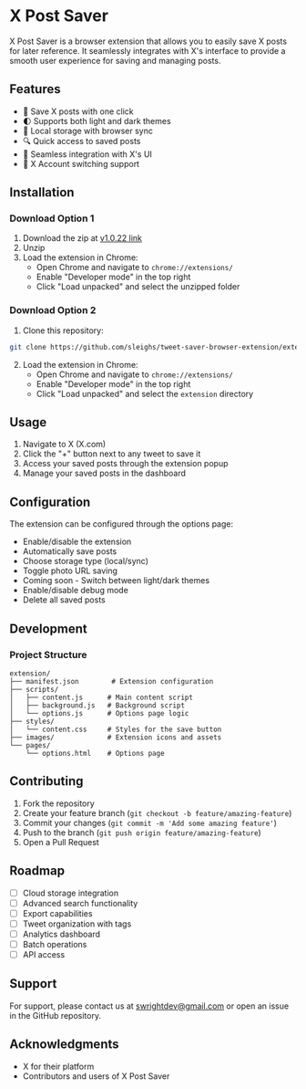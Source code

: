 
# X Post Saver

X Post Saver is a browser extension that allows you to easily save X posts for later reference. It seamlessly integrates with X's interface to provide a smooth user experience for saving and managing posts.

## Features

- 🔄 Save X posts with one click
- 🌓 Supports both light and dark themes
- 💾 Local storage with browser sync
- 🔍 Quick access to saved posts
- 🎨 Seamless integration with X's UI
- 🔄 X Account switching support

## Installation

### Download Option 1
1. Download the zip at [v1.0.22 link](https://drive.google.com/file/d/1_z8m8JFQ8a7b2adg_Rd-ndmSf8I6e6qM/view?usp=drive_link)
2. Unzip
3. Load the extension in Chrome:
   - Open Chrome and navigate to `chrome://extensions/`
   - Enable "Developer mode" in the top right
   - Click "Load unpacked" and select the unzipped folder

### Download Option 2
1. Clone this repository:
```bash
git clone https://github.com/sleighs/tweet-saver-browser-extension/extension
```

2. Load the extension in Chrome:
   - Open Chrome and navigate to `chrome://extensions/`
   - Enable "Developer mode" in the top right
   - Click "Load unpacked" and select the `extension` directory

## Usage

1. Navigate to X (X.com)
2. Click the "+" button next to any tweet to save it
3. Access your saved posts through the extension popup
4. Manage your saved posts in the dashboard

## Configuration

The extension can be configured through the options page:

- Enable/disable the extension
- Automatically save posts
- Choose storage type (local/sync)
- Toggle photo URL saving
- Coming soon - Switch between light/dark themes
- Enable/disable debug mode
- Delete all saved posts

## Development

### Project Structure
```
extension/
├── manifest.json        # Extension configuration
├── scripts/
│   ├── content.js      # Main content script
│   ├── background.js   # Background script
│   └── options.js      # Options page logic
├── styles/
│   └── content.css     # Styles for the save button
├── images/             # Extension icons and assets
└── pages/
    └── options.html    # Options page
```

## Contributing

1. Fork the repository
2. Create your feature branch (`git checkout -b feature/amazing-feature`)
3. Commit your changes (`git commit -m 'Add some amazing feature'`)
4. Push to the branch (`git push origin feature/amazing-feature`)
5. Open a Pull Request

## Roadmap

- [ ] Cloud storage integration
- [ ] Advanced search functionality
- [ ] Export capabilities
- [ ] Tweet organization with tags
- [ ] Analytics dashboard
- [ ] Batch operations
- [ ] API access

## Support

For support, please contact us at swrightdev@gmail.com or open an issue in the GitHub repository.

## Acknowledgments

- X for their platform
- Contributors and users of X Post Saver
 
